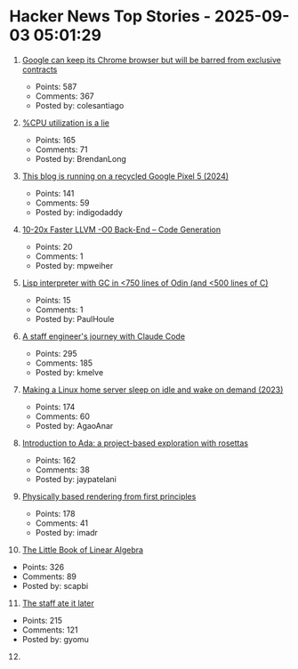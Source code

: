 # Hacker News Top Stories - 2025-09-03 05:01:29

1. [Google can keep its Chrome browser but will be barred from exclusive contracts](https://www.cnbc.com/2025/09/02/google-antitrust-search-ruling.html)
   - Points: 587
   - Comments: 367
   - Posted by: colesantiago

2. [%CPU utilization is a lie](https://www.brendanlong.com/cpu-utilization-is-a-lie.html)
   - Points: 165
   - Comments: 71
   - Posted by: BrendanLong

3. [This blog is running on a recycled Google Pixel 5 (2024)](https://blog.ctms.me/posts/2024-08-29-running-this-blog-on-a-pixel-5/)
   - Points: 141
   - Comments: 59
   - Posted by: indigodaddy

4. [10-20x Faster LLVM -O0 Back-End – Code Generation](https://discourse.llvm.org/t/tpde-llvm-10-20x-faster-llvm-o0-back-end/86664)
   - Points: 20
   - Comments: 1
   - Posted by: mpweiher

5. [Lisp interpreter with GC in <750 lines of Odin (and <500 lines of C)](https://github.com/krig/LISP)
   - Points: 15
   - Comments: 1
   - Posted by: PaulHoule

6. [A staff engineer's journey with Claude Code](https://www.sanity.io/blog/first-attempt-will-be-95-garbage)
   - Points: 295
   - Comments: 185
   - Posted by: kmelve

7. [Making a Linux home server sleep on idle and wake on demand (2023)](https://dgross.ca/blog/linux-home-server-auto-sleep)
   - Points: 174
   - Comments: 60
   - Posted by: AgaoAnar

8. [Introduction to Ada: a project-based exploration with rosettas](https://blog.adacore.com/introduction-to-ada-a-project-based-exploration-with-rosettas)
   - Points: 162
   - Comments: 38
   - Posted by: jaypatelani

9. [Physically based rendering from first principles](https://imadr.me/pbr/)
   - Points: 178
   - Comments: 41
   - Posted by: imadr

10. [The Little Book of Linear Algebra](https://github.com/the-litte-book-of/linear-algebra)
   - Points: 326
   - Comments: 89
   - Posted by: scapbi

11. [The staff ate it later](https://en.wikipedia.org/wiki/The_staff_ate_it_later)
   - Points: 215
   - Comments: 121
   - Posted by: gyomu

12. [<template>: The Content Template element](https://developer.mozilla.org/en-US/docs/Web/HTML/Reference/Elements/template)
   - Points: 173
   - Comments: 58
   - Posted by: palmfacehn

13. [Chicago has the most lead pipes in the nation](https://grist.org/accountability/chicago-lead-pipe-replacement-map-health/)
   - Points: 67
   - Comments: 48
   - Posted by: Brajeshwar

14. [Static sites enable a good time travel experience](https://hamatti.org/posts/static-sites-enable-a-good-time-travel-experience/)
   - Points: 158
   - Comments: 38
   - Posted by: speckx

15. ['World Models,' an old idea in AI, mount a comeback](https://www.quantamagazine.org/world-models-an-old-idea-in-ai-mount-a-comeback-20250902/)
   - Points: 161
   - Comments: 58
   - Posted by: warrenm

16. [Show HN: We built an open-source alternative to expensive pair programming apps](https://github.com/gethopp/hopp)
   - Points: 11
   - Comments: 3
   - Posted by: konsalexee

17. [Vijaye Raji to become CTO of Applications with acquisition of Statsig](https://openai.com/index/vijaye-raji-to-become-cto-of-applications-with-acquisition-of-statsig/)
   - Points: 150
   - Comments: 59
   - Posted by: tosh

18. [Launch HN: Datafruit (YC S25) – AI for DevOps](undefined)
   - Points: 53
   - Comments: 34
   - Posted by: nickpapciak

19. [Zig Software Foundation 2025 Financial Report and Fundraiser](https://ziglang.org/news/2025-financials/)
   - Points: 49
   - Comments: 10
   - Posted by: smlavine

20. [Show HN: LightCycle, a FOSS game in Rust based on Tron](https://github.com/Tortured-Metaphor/LightCycle)
   - Points: 20
   - Comments: 6
   - Posted by: DavidCanHelp

21. [Untangling the myths and mysteries of Dvorak and QWERTY (2023)](https://aresluna.org/the-primitive-tortureboard/)
   - Points: 53
   - Comments: 67
   - Posted by: kens

22. [Take something you don’t like and try to like it](https://dynomight.net/liking/)
   - Points: 186
   - Comments: 147
   - Posted by: surprisetalk

23. [What happens during startup?](https://eclecticlight.co/2025/08/29/what-happens-during-startup/)
   - Points: 33
   - Comments: 3
   - Posted by: colinprince

24. [Triangle Grids](https://kvachev.com/blog/posts/triangular-grid/)
   - Points: 48
   - Comments: 7
   - Posted by: Bogdanp

25. [Comic Sans typeball designed to work with the IBM Selectric typewriters](https://www.printables.com/model/441233-comic-sans-typeball-for-the-ibm-selectric-typewrit)
   - Points: 4
   - Comments: 0
   - Posted by: Sami_Lehtinen

26. [Still Asking: How Good Are Query Optimizers, Really? [pdf]](https://www.vldb.org/pvldb/vol18/p5531-viktor.pdf)
   - Points: 33
   - Comments: 8
   - Posted by: matt_d

27. [Indices, not Pointers](https://joegm.github.io/blog/indices-not-pointers/)
   - Points: 41
   - Comments: 20
   - Posted by: vitalnodo

28. [Toronto’s network of pedestrian tunnels](https://www.worksinprogress.news/p/torontos-underground-labyrinth)
   - Points: 193
   - Comments: 144
   - Posted by: bensouthwood

29. [Anthropic raises $13B Series F](https://www.anthropic.com/news/anthropic-raises-series-f-at-usd183b-post-money-valuation)
   - Points: 520
   - Comments: 509
   - Posted by: meetpateltech

30. [Amazon must face US nationwide class action over third-party sales](https://www.reuters.com/legal/government/amazon-must-face-us-nationwide-class-action-over-third-party-sales-2025-09-02/)
   - Points: 242
   - Comments: 90
   - Posted by: giuliomagnifico

